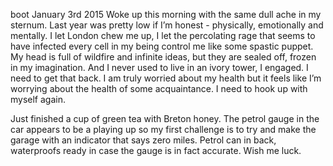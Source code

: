boot
January 3rd 2015
Woke up this morning with the same dull ache in my sternum. Last year was pretty low if I’m honest - physically, emotionally and mentally. I let London chew me up, I let the percolating rage that seems to have infected every cell in my being control me like some spastic puppet. My head is full of wildfire and infinite ideas, but they are sealed off, frozen in my imagination. And I never used to live in an ivory tower, I engaged. I need to get that back. I am truly worried about my health but it feels like I’m worrying about the health of some acquaintance. I need to hook up with myself again.

Just finished a cup of green tea with Breton honey. The petrol gauge in the car appears to be a playing up so my first challenge is to try and make the garage with an indicator that says zero miles. Petrol can in back, waterproofs ready in case the gauge is in fact accurate. Wish me luck.